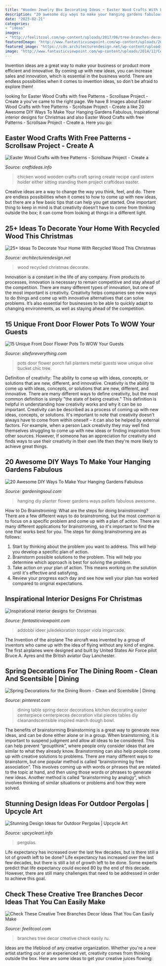 ```yaml
---
title: "Wooden Jewelry Box Decorating Ideas ~ Easter Wood Crafts With Free Patterns"
description: "20 awesome diy ways to make your hanging gardens fabulous"
date: "2023-02-21"
categories:
- "ideas"
images:
- "http://feelitcool.com/wp-content/uploads/2017/06/tree-branches-decor-ideas4.jpg"
featuredImage: "http://www.fantasticviewpoint.com/wp-content/uploads/2014/12/Cool-Christmas-Tree-Decorating-Ideas-Image1-600x906.jpg"
featured_image: "https://cdn.architecturendesign.net/wp-content/uploads/2015/12/AD-Ideas-To-Decorate-Your-Home-With-Recycled-Wood-This-07.jpg"
image: "http://www.fantasticviewpoint.com/wp-content/uploads/2014/12/Cool-Christmas-Tree-Decorating-Ideas-Image1-600x906.jpg"
---
```



Invention ideas are a great way to make your business or product more efficient and innovative. By coming up with new ideas, you can increase sales and innovation, which is essential in the business world. There are endless possibilities when it comes to invention ideas, so don't be afraid to explore them!

	

		
looking for Easter Wood Crafts with free Patterns - Scrollsaw Project - Create a you've came to the right page. We have 8 Images about Easter Wood Crafts with free Patterns - Scrollsaw Project - Create a like 20 Awesome DIY Ways To Make Your Hanging Gardens Fabulous, Inspirational interior designs for Christmas and also Easter Wood Crafts with free Patterns - Scrollsaw Project - Create a. Here you go:
		
    
## Easter Wood Crafts With Free Patterns - Scrollsaw Project - Create A

<img loading=lazy src="https://www.craftideas.info/assets/images/Wood_Crafts_for_Spring_-_Wooden_Chicken.jpg" onerror="this.onerror=null;this.src='https://tse4.mm.bing.net/th?id=OIP._1F7q616kD_fg2MO3UdiPQAAAA&amp;pid=15.1';" alt="Easter Wood Crafts with free Patterns - Scrollsaw Project - Create a">

_Source: craftideas.info_

>chicken wood wooden crafts craft spring create recipe card ostern holder either sitting standing them project craftideas easter. 

	

Creative ideas are a way to change the way you think, feel, and do. There are endless possibilities when it comes to how to come up with new ideas, but there are a few basic tips that can help you get started. One important thing to keep in mind is that creativity doesn’t have to come from thinking outside the box; it can come from looking at things in a different light.

    
## 25+ Ideas To Decorate Your Home With Recycled Wood This Christmas

<img loading=lazy src="https://cdn.architecturendesign.net/wp-content/uploads/2015/12/AD-Ideas-To-Decorate-Your-Home-With-Recycled-Wood-This-07.jpg" onerror="this.onerror=null;this.src='https://tse3.mm.bing.net/th?id=OIP.inxbygnc2H6XsgRyXn9qrQHaLL&amp;pid=15.1';" alt="25+ Ideas To Decorate Your Home With Recycled Wood This Christmas">

_Source: architecturendesign.net_

>wood recycled christmas decorate. 

	

Innovation is a constant in the life of any company. From products to processes, innovation is necessary to remain competitive and stay ahead of the competition. There are many different types of innovation, but one of the most important is creativity. Creativity helps companies see new ways to do things and come up with innovative alternatives that can solve problems. It’s also essential for businesses to be able to quickly adapt to changing environments, as well as staying ahead of the competition.

    
## 15 Unique Front Door Flower Pots To WOW Your Guests

<img loading=lazy src="http://siteforeverything.com/wp-content/uploads/2017/04/Front-Door-Pots-12.jpg" onerror="this.onerror=null;this.src='https://tse3.mm.bing.net/th?id=OIP.6_yxHYKN6EPII3oi90IbNAHaLH&amp;pid=15.1';" alt="15 Unique Front Door Flower Pots To WOW Your Guests">

_Source: siteforeverything.com_

>pots door flower porch fall planters metal guests wow unique olive bucket chic tree. 

	

Definition of creativity: The ability to come up with ideas, concepts, or solutions that are new, different, and innovative.
Creativity is the ability to come up with ideas, concepts, or solutions that are new, different, and innovative. There are many different ways to define creativity, but the most common definition is simply "the state of being creative." This definition is helpful in understanding how creativity works and why it can be so important.
Creativity can be described as a process of coming up with new ideas, concepts, or solutions. It's important to note that creativity doesn't always have to come from within oneself – it can also be helped by external factors. For example, when a person Lack creativity they may well find themselves struggling to come up with new ideas or finding inspiration from other sources. However, if someone has an appreciation for creativity and finds ways to use their creativity in their own life then they're more likely to achieve great things.

    
## 20 Awesome DIY Ways To Make Your Hanging Gardens Fabulous

<img loading=lazy src="http://gardeningsoul.com/wp-content/uploads/2017/11/9-31.jpg" onerror="this.onerror=null;this.src='https://tse1.mm.bing.net/th?id=OIP.vS1USSWe7Tzct_m_kVfWFQHaLG&amp;pid=15.1';" alt="20 Awesome DIY Ways To Make Your Hanging Gardens Fabulous">

_Source: gardeningsoul.com_

>hanging diy planter flower gardens ways pallets fabulous awesome. 

	

How to Do Brainstroming: What are the steps for doing brainstroming?
There are a few different ways to do brainstroming, but the most common is to focus on a specific problem and come up with a plan of action. There are many different applications for brainstroming, so it's important to find the one that works best for you. The steps for doing brainstroming are as follows: 
1. Start by thinking about the problem you want to address. This will help you develop a specific plan of action.
2. Brainstorm possible solutions to the problem. This will help you determine which approach is best for solving the problem.
3. Take action on your plan of action. This means working on the solution until it's effective and satisfying. 
4. Review your progress each day and see how well your plan has worked compared to original expectations.

    
## Inspirational Interior Designs For Christmas

<img loading=lazy src="http://www.fantasticviewpoint.com/wp-content/uploads/2014/12/Cool-Christmas-Tree-Decorating-Ideas-Image1-600x906.jpg" onerror="this.onerror=null;this.src='https://tse1.mm.bing.net/th?id=OIP.q5SWdO_zfDccOelEuzMgTQHaLL&amp;pid=15.1';" alt="Inspirational interior designs for Christmas">

_Source: fantasticviewpoint.com_

>addobbi ideer juledekoration topper viola imgarcade. 

	

The Invention of the airplane
The aircraft was invented by a group of inventors who came up with the idea of flying without any kind of engine. The first airplanes were designed and built by United States Air Force pilot Bruce A. Ayres and the British aviator Guy Lanchester.

    
## Spring Decorations For The Dining Room - Clean And Scentsible | Dining

<img loading=lazy src="https://i.pinimg.com/736x/06/35/63/063563ae222ec9aedf549862ece08265.jpg" onerror="this.onerror=null;this.src='https://tse1.mm.bing.net/th?id=OIP.TkScMIW3afHlyeSl2c4ykgHaLH&amp;pid=15.1';" alt="Spring Decorations for the Dining Room - Clean and Scentsible | Dining">

_Source: pinterest.com_

>dining table spring decor decorations kitchen decorating easter centerpiece centerpieces decoration vital pieces tables diy cleanandscentsible inspired march dough bowl. 

	

The benefits of brainstorming
Brainstorming is a great way to generate new ideas, and can be done either alone or in a group. When brainstorming, it is important to suspend judgment and allow all ideas to be considered. This can help prevent “groupthink”, where people only consider ideas that are similar to what they already know. Brainstorming can also help people come up with creative solutions to problems.
There are many different ways to brainstorm, but one popular method is called “brainstorming by free association”. This involves coming up with words or phrases that are related to the topic at hand, and then using those words or phrases to generate new ideas. Another method is called “brainstorming by analogy”, which involves thinking of similar situations or problems and how they were solved.

    
## Stunning Design Ideas For Outdoor Pergolas | Upcycle Art

<img loading=lazy src="https://www.upcycleart.info/wp-content/uploads/2019/04/outdoor-pergola-designs-44.jpg" onerror="this.onerror=null;this.src='https://tse3.mm.bing.net/th?id=OIP.jY-ua4xKPLILlqSSXupAZQHaJh&amp;pid=15.1';" alt="Stunning Design Ideas for Outdoor Pergolas | Upcycle Art">

_Source: upcycleart.info_

>pergolas. 

	

Life expectancy has increased over the last few decades, but is there still a lot of growth left to be done?
Life expectancy has increased over the last few decades, but there is still a lot of growth left to be done. Some experts predict that life expectancy could exceed 80 by the end of this decade. However, there are still many challenges that need to be addressed in order to achieve this goal.

    
## Check These Creative Tree Branches Decor Ideas That You Can Easily Make

<img loading=lazy src="http://feelitcool.com/wp-content/uploads/2017/06/tree-branches-decor-ideas4.jpg" onerror="this.onerror=null;this.src='https://tse2.mm.bing.net/th?id=OIP.2LZlXK2l_fA8WNv3EoFQWAHaJ4&amp;pid=15.1';" alt="Check These Creative Tree Branches Decor Ideas That You Can Easily Make">

_Source: feelitcool.com_

>branches tree decor creative check easily ru. 

	

Ideas are the lifeblood of any creative organization. Whether you're a new artist starting out or an experienced vet, creativity comes from thinking outside the box. Here are some ideas to get your creative juices flowing: 

